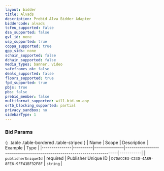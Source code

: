 ```yaml
---
layout: bidder
title: Alvads
description: Prebid Alva Bidder Adapter
biddercode: alvads
tcfeu_supported: false
dsa_supported: false
gvl_id: none
usp_supported: true
coppa_supported: true
gpp_sids: none
schain_supported: false
dchain_supported: false
media_types: banner, video
safeframes_ok: false
deals_supported: false
floors_supported: true
fpd_supported: true
pbjs: true
pbs: false
prebid_member: false
multiformat_supported: will-bid-on-any
ortb_blocking_supported: partial
privacy_sandbox: no 
sidebarType: 1
---
```


### Bid Params

{: .table .table-bordered .table-striped }
| Name          | Scope    | Description   | Example                                                                  | Type      |
|---------------|----------|---------------|--------------------------------------------------------------------------|-----------|
| `publisherUniqueId` | required | Publisher Unique ID  | `D7DACCE3-C23D-4AB9-8FE6-9FF41BF32F8F`                               | `string`  |
